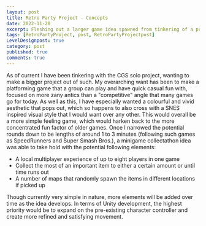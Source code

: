 ```yaml
---
layout: post
title: Retro Party Project - Concepts
date: 2022-11-20
excerpt: Fleshing out a larger game idea spawned from tinkering of a previous project.
tags: [RetroPartyProject, post, RetroPartyProjectpost]
LevelDesignpost: true
category: post
published: true
comments: true
---
```

As of current I have been tinkering with the CGS solo project, wanting to make a bigger project out of such. My overarching want has been to make a platforming game that a group can play and have quick casual fun with, focused on more zany antics than a "competitive" angle that many games go for today. As well as this, I have especially wanted a colourful and vivid aesthetic that pops out, which so happens to also cross with a SNES inspired visual style that I would want over any other. This would overall be a more simple feeling game, which would harken back to the more concentrated fun factor of older games. Once I narrowed the potential rounds down to be lengths of around 1 to 3 minutes (following such games as SpeedRunners and Super Smash Bros.), a minigame collectathon idea was able to take hold with the potential following elements:

- A local multiplayer experience of up to eight players in one game
- Collect the most of an important item to either a certain amount or until time runs out
- A number of maps that randomly spawn the items in different locations if picked up
 
Though currently very simple in nature, more elements will be added over time as the idea develops. In terms of Unity development, the highest priority would be to expand on the pre-existing character controller and create more refined and satisfying movement. 